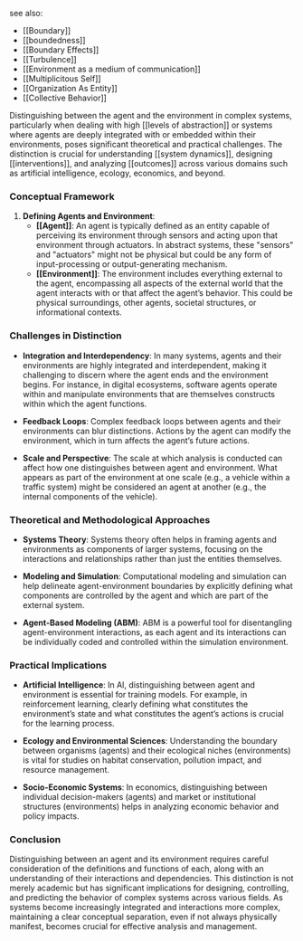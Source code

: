 
see also:
- [[Boundary]]
- [[boundedness]]
- [[Boundary Effects]]
- [[Turbulence]]
- [[Environment as a medium of communication]]
- [[Multiplicitous Self]]
- [[Organization As Entity]]
- [[Collective Behavior]]

Distinguishing between the agent and the environment in complex systems, particularly when dealing with high [[levels of abstraction]] or systems where agents are deeply integrated with or embedded within their environments, poses significant theoretical and practical challenges. The distinction is crucial for understanding [[system dynamics]], designing [[interventions]], and analyzing [[outcomes]] across various domains such as artificial intelligence, ecology, economics, and beyond.

### Conceptual Framework

1. **Defining Agents and Environment**:
   - **[[Agent]]**: An agent is typically defined as an entity capable of perceiving its environment through sensors and acting upon that environment through actuators. In abstract systems, these "sensors" and "actuators" might not be physical but could be any form of input-processing or output-generating mechanism.
   - **[[Environment]]**: The environment includes everything external to the agent, encompassing all aspects of the external world that the agent interacts with or that affect the agent’s behavior. This could be physical surroundings, other agents, societal structures, or informational contexts.

### Challenges in Distinction

- **Integration and Interdependency**: In many systems, agents and their environments are highly integrated and interdependent, making it challenging to discern where the agent ends and the environment begins. For instance, in digital ecosystems, software agents operate within and manipulate environments that are themselves constructs within which the agent functions.
  
- **Feedback Loops**: Complex feedback loops between agents and their environments can blur distinctions. Actions by the agent can modify the environment, which in turn affects the agent’s future actions.

- **Scale and Perspective**: The scale at which analysis is conducted can affect how one distinguishes between agent and environment. What appears as part of the environment at one scale (e.g., a vehicle within a traffic system) might be considered an agent at another (e.g., the internal components of the vehicle).

### Theoretical and Methodological Approaches

- **Systems Theory**: Systems theory often helps in framing agents and environments as components of larger systems, focusing on the interactions and relationships rather than just the entities themselves.
  
- **Modeling and Simulation**: Computational modeling and simulation can help delineate agent-environment boundaries by explicitly defining what components are controlled by the agent and which are part of the external system.

- **Agent-Based Modeling (ABM)**: ABM is a powerful tool for disentangling agent-environment interactions, as each agent and its interactions can be individually coded and controlled within the simulation environment.

### Practical Implications

- **Artificial Intelligence**: In AI, distinguishing between agent and environment is essential for training models. For example, in reinforcement learning, clearly defining what constitutes the environment’s state and what constitutes the agent’s actions is crucial for the learning process.
  
- **Ecology and Environmental Sciences**: Understanding the boundary between organisms (agents) and their ecological niches (environments) is vital for studies on habitat conservation, pollution impact, and resource management.

- **Socio-Economic Systems**: In economics, distinguishing between individual decision-makers (agents) and market or institutional structures (environments) helps in analyzing economic behavior and policy impacts.

### Conclusion

Distinguishing between an agent and its environment requires careful consideration of the definitions and functions of each, along with an understanding of their interactions and dependencies. This distinction is not merely academic but has significant implications for designing, controlling, and predicting the behavior of complex systems across various fields. As systems become increasingly integrated and interactions more complex, maintaining a clear conceptual separation, even if not always physically manifest, becomes crucial for effective analysis and management.